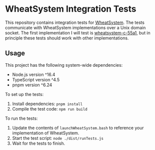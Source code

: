 
# WheatSystem Integration Tests

This repository contains integration tests for [WheatSystem](http://www.ostracodfiles.com/wheatsystem/menu.html). The tests communicate with WheatSystem implementations over a Unix domain socket. The first implementation I will test is [wheatsystem-c-55a1](https://github.com/ostracod/wheatsystem-c-55a1), but in principle these tests should work with other implementations.

## Usage

This project has the following system-wide dependencies:

* Node.js version ^16.4
* TypeScript version ^4.5
* pnpm version ^6.24

To set up the tests:

1. Install dependencies: `pnpm install`
1. Compile the test code: `npm run build`

To run the tests:

1. Update the contents of `launchWheatSystem.bash` to reference your implementation of WheatSystem.
1. Start the test script: `node ./dist/runTests.js`
1. Wait for the tests to finish.


